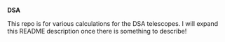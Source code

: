 <b>DSA</b>

This repo is for various calculations for the DSA telescopes. I will
expand this README description once there is something to describe!


